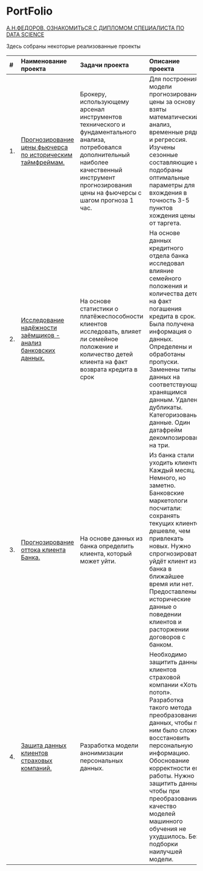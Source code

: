# PortFolio

[А.Н.ФЕДОРОВ. ОЗНАКОМИТЬСЯ С ДИПЛОМОМ СПЕЦИАЛИСТА ПО DATA SCIENCE](https://github.com/AlexandreFyodorov/PortFolio/blob/main/My_Diplom/Diploma_Practikum_1.jpg)

Здесь собраны некоторые реализованные проекты

|  #  | Наименование проекта        | Задачи проекта  | Описание проекта | Навыки и инструменты
|:----|:--------------------------- |:----------------|:-----------------|:-----------------
|  1. | [Прогнозирование цены фьючерса по историческим таймфреймам.](https://github.com/AlexandreFyodorov/PortFolio/tree/main/Price_Forecasting) | Брокеру, использующему арсенал инструментов технического и фундаментального анализа, потребовался дополнительный наиболее качественный инструмент прогнозирования цены на фьючерсы с шагом прогноза 1 час.| Для построения модели прогнозирования цены за основу взяты математический анализ, временные ряды и регрессия. Изучены сезонные составляющие и подобраны оптимальные параметры для вхождения в точность 3-5 пунктов хождения цены от таргета. | Python, Pandas, Mathplotlob, Scikit-learn, исследовательский анализ данных, классификация.
|  2. | [Исследование надёжности заёмщиков - анализ банковских данных.](https://github.com/AlexandreFyodorov/PortFolio/tree/main/Reliability_Research) | На основе статистики о платёжеспособности клиентов исследовать, влияет ли семейное положение и количество детей клиента на факт возврата кредита в срок | На основе данных кредитного отдела банка исследовал влияние семейного положения и количества детей на факт погашения кредита в срок. Была получена информация о данных. Определены и обработаны пропуски. Заменены типы данных на соответствующие хранящимся данным. Удалены дубликаты. Категоризованы данные. Один датафрейм декомпозирован на три. | Python, Pandas, предобработка данных, дубликатов, пропусков, категоризация и декомпозиция данных.
|  3. | [Прогнозирование оттока клиента Банка.](https://github.com/AlexandreFyodorov/PortFolio/tree/main/Outflow_forecasting) | На основе данных из банка определить клиента, который может уйти. | Из банка стали уходить клиенты. Каждый месяц. Немного, но заметно. Банковские маркетологи посчитали: сохранять текущих клиентов дешевле, чем привлекать новых. Нужно спрогнозировать, уйдёт клиент из банка в ближайшее время или нет. Предоставлены исторические данные о поведении клиентов и расторжении договоров с банком. | Python, Pandas, Mathplotlob, Scikit-learn, классификация, подбор гиперпараметров, выбор модели МО.
|  4. | [Защита данных клиентов страховых компаний.](https://github.com/AlexandreFyodorov/PortFolio/tree/main/Personal_data_protection) | Разработка модели анонимизации персональных данных. | Необходимо защитить данные клиентов страховой компании «Хоть потоп». Разработка такого метода преобразования данных, чтобы по ним было сложно восстановить персональную информацию. Обоснование корректности его работы. Нужно защитить данные, чтобы при преобразовании качество моделей машинного обучения не ухудшилось. Без подборки наилучшей модели. | Python, Pandas, NumPy, Scikit-learn, линейная алгебра, регрессия.
